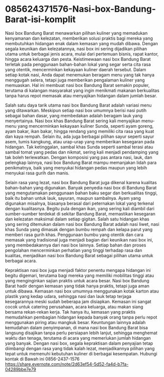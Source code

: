 # 085624371576-Nasi-box-Bandung-Barat-isi-komplit
Nasi box Bandung Barat menawarkan pilihan kuliner yang memadukan kenyamanan dan kelezatan, memberikan solusi praktis bagi mereka yang membutuhkan hidangan enak dalam kemasan yang mudah dibawa. Dengan segala keunikan dan kelezatannya, nasi box ini sering dijadikan pilihan utama untuk berbagai jenis acara, mulai dari pertemuan bisnis, rapat kantor, hingga acara keluarga dan pesta. Keistimewaan nasi box Bandung Barat terletak pada penggunaan bahan-bahan lokal yang segar serta cita rasa yang otentik, mencerminkan kekayaan kuliner daerah tersebut. Dalam setiap kotak nasi, Anda dapat menemukan beragam menu yang tak hanya menggugah selera, tetapi juga memberikan pengalaman kuliner yang memuaskan. Hal ini membuat nasi box Bandung Barat semakin populer, terutama di kalangan masyarakat yang ingin menikmati makanan berkualitas tanpa harus repot memasak atau menyajikan hidangan dalam jumlah besar.

Salah satu daya tarik utama nasi box Bandung Barat adalah variasi menu yang ditawarkan. Meskipun setiap nasi box umumnya berisi nasi putih sebagai bahan dasar, yang membedakan adalah beragam lauk yang menyertainya. Nasi box khas Bandung Barat sering kali menyajikan menu-menu yang mencerminkan kekayaan kuliner Sunda, seperti ayam goreng, ayam bakar, ikan bakar, hingga rendang yang memiliki cita rasa yang kuat dan kaya rempah. Selain itu, ada juga berbagai pilihan sayur seperti sayur asem, tumis kangkung, atau urap-urap yang memberikan kesegaran pada hidangan. Tak ketinggalan, sambal khas Sunda seperti sambal terasi atau sambal tomat yang pedas dan nikmat, sering kali menjadi pendamping yang tak boleh terlewatkan. Dengan komposisi yang pas antara nasi, lauk, dan pelengkap lainnya, nasi box Bandung Barat mampu memanjakan lidah para penikmatnya, baik yang menyukai hidangan pedas maupun yang lebih menyukai rasa gurih dan manis.

Selain rasa yang lezat, nasi box Bandung Barat juga dikenal karena kualitas bahan-bahan yang digunakan. Banyak penyedia nasi box di Bandung Barat yang mengutamakan penggunaan bahan baku segar dan berkualitas tinggi, baik itu bahan untuk lauk, sayuran, maupun sambalnya. Ayam yang digunakan misalnya, biasanya berasal dari peternakan lokal yang terkenal dengan kualitasnya. Begitu pula dengan ikan, yang sering kali diambil dari sumber-sumber terdekat di sekitar Bandung Barat, memastikan kesegaran dan kelezatan maksimal dalam setiap gigitan. Salah satu hidangan khas yang sering ditemukan dalam nasi box Bandung Barat adalah nasi liwet, nasi khas Sunda yang dimasak dengan bumbu rempah dan kelapa parut yang memberi rasa gurih khas. Penggunaan bumbu yang otentik dan cara memasak yang tradisional juga menjadi bagian dari keunikan nasi box ini, yang membedakannya dari nasi box lainnya. Setiap bahan dan proses pengolahan mencerminkan perhatian yang tinggi terhadap rasa dan kualitas, menjadikan nasi box Bandung Barat sebagai pilihan utama untuk berbagai acara.

Kepraktisan nasi box juga menjadi faktor penentu mengapa hidangan ini begitu digemari, terutama bagi mereka yang memiliki mobilitas tinggi atau yang menginginkan sajian praktis untuk acara besar. Nasi box Bandung Barat hadir dengan kemasan yang tidak hanya praktis, tetapi juga aman untuk dibawa. Kemasan nasi box umumnya menggunakan kotak karton atau plastik yang kedap udara, sehingga nasi dan lauk tetap terjaga kesegarannya meski sudah beberapa jam disiapkan. Kemasan ini sangat cocok untuk catering perusahaan, acara keluarga, atau makan siang bersama rekan-rekan kerja. Tak hanya itu, kemasan yang praktis memudahkan pembagian hidangan kepada banyak orang tanpa perlu repot menggunakan piring atau mangkuk besar. Keuntungan lainnya adalah kemudahan dalam penyimpanan, di mana nasi box Bandung Barat bisa langsung disajikan tanpa perlu persiapan lebih lanjut, sehingga menghemat waktu dan tenaga, terutama di acara yang memerlukan jumlah hidangan yang banyak. Dengan nasi box, segala kepraktisan dalam penyajian tetap diimbangi dengan rasa yang tidak kalah lezat, menjadikannya pilihan yang tepat untuk memenuhi kebutuhan kuliner di berbagai kesempatan.
Hubungi kontak di Bawah ini
0856-2437-1576
https://share.evernote.com/note/2d63ef54-5d52-fa4d-b7fa-04289bbe7e79
